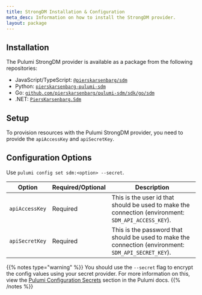 ```yaml
---
title: StrongDM Installation & Configuration
meta_desc: Information on how to install the StrongDM provider.
layout: package
---
```


## Installation

The Pulumi StrongDM provider is available as a package from the following repositories:

* JavaScript/TypeScript: [`@pierskarsenbarg/sdm`](https://www.npmjs.com/package/@pierskarsenbarg/sdm)
* Python: [`pierskarsenbarg-pulumi-sdm`](https://pypi.org/project/pierskarsenbarg-pulumi-sdm/)
* Go: [`github.com/pierskarsenbarg/pulumi-sdm/sdk/go/sdm`](https://pkg.go.dev/github.com/pierskarsenbarg/pulumi-sdm/sdk)
* .NET: [`PiersKarsenbarg.Sdm`](https://www.nuget.org/packages/PiersKarsenbarg.Sdm)

## Setup

To provision resources with the Pulumi StrongDM provider, you need to provide the `apiAccessKey` and `apiSecretKey`. 

## Configuration Options

Use `pulumi config set sdm:<option> --secret`.

| Option     | Required/Optional | Description                                                                                     |
|------------|-------------------|-------------------------------------------------------------------------------------------------|
| `apiAccessKey` | Required          | This is the user id that should be used to make the connection (environment: `SDM_API_ACCESS_KEY`).      |
| `apiSecretKey` | Required          | This is the password that should be used to make the connection (environment: `SDM_API_SECRET_KEY`). |

{{% notes type="warning" %}}
You should use the `--secret` flag to encrypt the config values using your secret provider. For more information on this, view the [Pulumi Configuration Secrets](https://www.pulumi.com/docs/intro/concepts/secrets/#secrets) section in the Pulumi docs.
{{% /notes %}}
